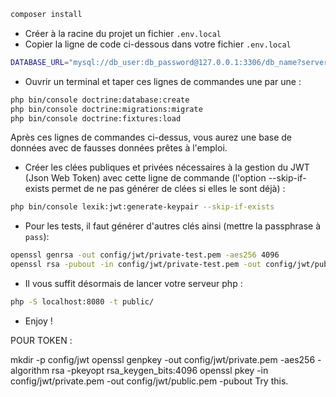 
```bash
composer install
```

- Créer à la racine du projet un fichier `.env.local`
- Copier la ligne de code ci-dessous dans votre fichier `.env.local`

```bash
DATABASE_URL="mysql://db_user:db_password@127.0.0.1:3306/db_name?serverVersion=5.7"
```

- Ouvrir un terminal et taper ces lignes de commandes une par une :

```bash
php bin/console doctrine:database:create
php bin/console doctrine:migrations:migrate
php bin/console doctrine:fixtures:load
```

Après ces lignes de commandes ci-dessus, vous aurez une base de données avec de fausses données prêtes à l'emploi.

- Créer les clées publiques et privées nécessaires à la gestion du JWT (Json Web Token) avec cette ligne de commande (l'option --skip-if-exists permet de ne pas générer de clées si elles le sont déjà) :

```bash
php bin/console lexik:jwt:generate-keypair --skip-if-exists
```

- Pour les tests, il faut générer d'autres clés ainsi (mettre la passphrase à `pass`):
  
```bash
openssl genrsa -out config/jwt/private-test.pem -aes256 4096
openssl rsa -pubout -in config/jwt/private-test.pem -out config/jwt/public-test.pem
```

- Il vous suffit désormais de lancer votre serveur php :

```bash
php -S localhost:8080 -t public/
```

- Enjoy !


POUR TOKEN :


mkdir -p config/jwt
openssl genpkey -out config/jwt/private.pem -aes256 -algorithm rsa -pkeyopt rsa_keygen_bits:4096
openssl pkey -in config/jwt/private.pem -out config/jwt/public.pem -pubout
Try this.
